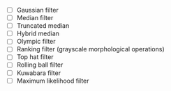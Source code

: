 -[ ] Gaussian filter
-[ ] Median filter
-[ ] Truncated median
-[ ] Hybrid median
-[ ] Olympic filter
-[ ] Ranking filter (grayscale morphological operations)
-[ ] Top hat filter
-[ ] Rolling ball filter
-[ ] Kuwabara filter
-[ ] Maximum likelihood filter
